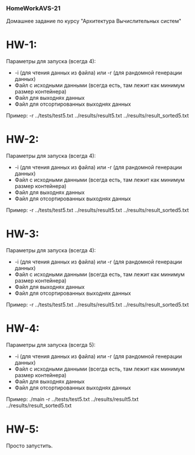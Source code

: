 ### HomeWorkAVS-21
Домашнее задание по курсу "Архитектура Вычислительных систем"

# HW-1:
 Параметры для запуска (всегда 4):
 * -i (для чтения данных из файла) или -r (для рандомной генерации данных)
 * Файл с исходными данными (всегда есть, там лежит как минимум размер контейнера)
 * Файл для выходнях данных
 * Файл для отсортированных выходнях данных

Пример: -r ../tests/test5.txt ../results/result5.txt ../results/result_sorted5.txt

# HW-2:
 Параметры для запуска (всегда 4):
 * -i (для чтения данных из файла) или -r (для рандомной генерации данных)
 * Файл с исходными данными (всегда есть, там лежит как минимум размер контейнера)
 * Файл для выходнях данных
 * Файл для отсортированных выходнях данных

Пример: -r ../tests/test5.txt ../results/result5.txt ../results/result_sorted5.txt

# HW-3:
 Параметры для запуска (всегда 4):
 * -i (для чтения данных из файла) или -r (для рандомной генерации данных)
 * Файл с исходными данными (всегда есть, там лежит как минимум размер контейнера)
 * Файл для выходнях данных
 * Файл для отсортированных выходнях данных

Пример: -r ../tests/test5.txt ../results/result5.txt ../results/result_sorted5.txt

# HW-4:
 Параметры для запуска (всегда 5):
 * -i (для чтения данных из файла) или -r (для рандомной генерации данных)
 * Файл с исходными данными (всегда есть, там лежит как минимум размер контейнера)
 * Файл для выходнях данных
 * Файл для отсортированных выходнях данных

Пример: ./main -r ../tests/test5.txt ../results/result5.txt ../results/result_sorted5.txt

# HW-5:
Просто запустить.
